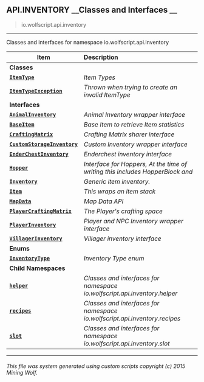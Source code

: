## API.INVENTORY __Classes and Interfaces __

>io.wolfscript.api.inventory

---

Classes and interfaces for namespace io.wolfscript.api.inventory

Item | Description   
--- | :--- 
__Classes__|
__[`ItemType`](ItemType.md)__ | _Item Types_ 
__[`ItemTypeException`](ItemTypeException.md)__ | _Thrown when trying to create an invalid ItemType_ 
__Interfaces__|
__[`AnimalInventory`](AnimalInventory.md)__ | _Animal Inventory wrapper interface_ 
__[`BaseItem`](BaseItem.md)__ | _Base Item to retrieve Item statistics_ 
__[`CraftingMatrix`](CraftingMatrix.md)__ | _Crafting Matrix sharer interface_ 
__[`CustomStorageInventory`](CustomStorageInventory.md)__ | _Custom Inventory wrapper interface_ 
__[`EnderChestInventory`](EnderChestInventory.md)__ | _Enderchest inventory interface_ 
__[`Hopper`](Hopper.md)__ | _Interface for Hoppers, At the time of writing this includes HopperBlock and_ 
__[`Inventory`](Inventory.md)__ | _Generic item inventory._ 
__[`Item`](Item.md)__ | _This wraps an item stack_ 
__[`MapData`](MapData.md)__ | _Map Data API_ 
__[`PlayerCraftingMatrix`](PlayerCraftingMatrix.md)__ | _The Player's crafting space_ 
__[`PlayerInventory`](PlayerInventory.md)__ | _Player and NPC Inventory wrapper interface_ 
__[`VillagerInventory`](VillagerInventory.md)__ | _Villager inventory interface_ 
__Enums__|
__[`InventoryType`](InventoryType.md)__ | _Inventory Type enum_ 
__Child Namespaces__|
__[`helper`](helper\0.md)__ | _Classes and interfaces for namespace io.wolfscript.api.inventory.helper_ 
__[`recipes`](recipes\0.md)__ | _Classes and interfaces for namespace io.wolfscript.api.inventory.recipes_ 
__[`slot`](slot\0.md)__ | _Classes and interfaces for namespace io.wolfscript.api.inventory.slot_ 



---



###### This file was system generated using custom scripts copyright (c) 2015 Mining Wolf.
	

